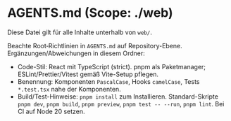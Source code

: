 # AGENTS.md (Scope: ./web)

Diese Datei gilt für alle Inhalte unterhalb von `web/`.

Beachte Root‑Richtlinien in `AGENTS.md` auf Repository-Ebene. Ergänzungen/Abweichungen in diesem Ordner:
- Code-Stil: React mit TypeScript (strict). pnpm als Paketmanager; ESLint/Prettier/Vitest gemäß Vite-Setup pflegen.
- Benennung: Komponenten `PascalCase`, Hooks `camelCase`, Tests `*.test.tsx` nahe der Komponenten.
- Build/Test-Hinweise: `pnpm install` zum Installieren. Standard-Skripte `pnpm dev`, `pnpm build`, `pnpm preview`, `pnpm test -- --run`, `pnpm lint`. Bei CI auf Node 20 setzen.
